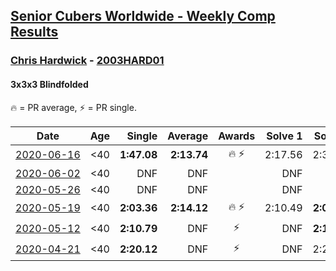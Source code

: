 <style>table {white-space: nowrap;}</style>

## [Senior Cubers Worldwide - Weekly Comp Results](/scw-comp/results/)
### [Chris Hardwick](../chris_hardwick.md) - [2003HARD01](https://www.worldcubeassociation.org/persons/2003HARD01?event=333bf)
#### 3x3x3 Blindfolded

🔥 = PR average, ⚡ = PR single.

| Date | Age | Single | Average | Awards | Solve 1 | Solve 2 | Solve 3 | Video |
| :--: | :--: | --: | --: | :--: | --: | --: | --: | :-- |
| [2020-06-16](../../results/333bf/2020-06-16.md) | <40 | **1:47.08** | **2:13.74** | 🔥 ⚡ | 2:17.56 | 2:36.57 | **1:47.08** | [Link](https://www.facebook.com/events/208176410240808/permalink/210547000003749/) |
| [2020-06-02](../../results/333bf/2020-06-02.md) | <40 | DNF | DNF |  | DNF | DNF | DNF | [Link](https://www.facebook.com/events/323619661956372/permalink/325497585101913/) |
| [2020-05-26](../../results/333bf/2020-05-26.md) | <40 | DNF | DNF |  | DNF | DNF | DNF | [Link](https://www.facebook.com/events/1531820936993798/permalink/1532456320263593/) |
| [2020-05-19](../../results/333bf/2020-05-19.md) | <40 | **2:03.36** | **2:14.12** | 🔥 ⚡ | 2:10.49 | **2:03.36** | 2:28.51 | [Link](https://www.facebook.com/events/2608037409484307/permalink/2610947279193320/) |
| [2020-05-12](../../results/333bf/2020-05-12.md) | <40 | **2:10.79** | DNF | ⚡ | DNF | **2:10.79** | 2:20.53 | [Link](https://www.facebook.com/events/367340484222677/permalink/369108197379239/) |
| [2020-04-21](../../results/333bf/2020-04-21.md) | <40 | **2:20.12** | DNF | ⚡ | DNF | 2:25.14 | **2:20.12** | [Link](https://www.facebook.com/events/1312095715657208/permalink/1312987725568007/) |


<!-- Global site tag (gtag.js) - Google Analytics -->
<script async src="https://www.googletagmanager.com/gtag/js?id=UA-86348435-3"></script>
<script>window.dataLayer = window.dataLayer || []; function gtag() {dataLayer.push(arguments);} gtag('js', new Date()); gtag('config', 'UA-86348435-3');</script>
